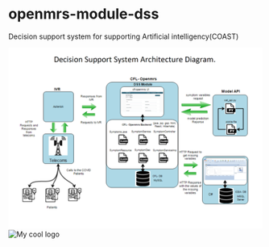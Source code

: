 # openmrs-module-dss
Decision support system for supporting Artificial intelligency(COAST) 

 ![Achitechural diagram](ac.png)
 <img src="/dss/ac.png" alt="My cool logo"/>
